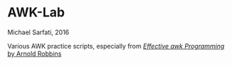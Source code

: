 # AWK-Lab
Michael Sarfati, 2016

Various AWK practice scripts, especially from [*Effective awk Programming* by Arnold Robbins](http://shop.oreilly.com/product/0636920033820.do)

